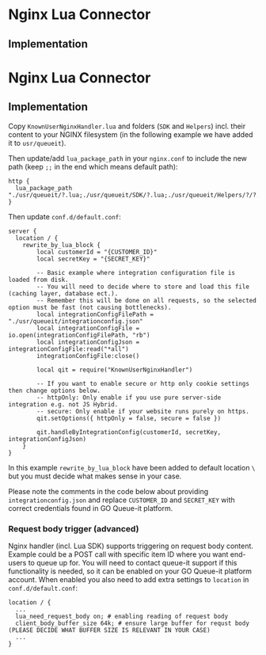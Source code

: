 # Nginx Lua Connector

## Implementation

# Nginx Lua Connector

## Implementation

Copy `KnownUserNginxHandler.lua` and folders (`SDK` and `Helpers`) incl. their content to your NGINX filesystem (in the following example we have added it to `usr/queueit`).

Then update/add `lua_package_path` in your `nginx.conf` to include the new path (keep `;;` in the end which means default path):

```
http {
  lua_package_path "./usr/queueit/?.lua;./usr/queueit/SDK/?.lua;./usr/queueit/Helpers/?/?.lua;;";
}
```

Then update `conf.d/default.conf`:
```
server {
  location / {
    rewrite_by_lua_block {
        local customerId = "{CUSTOMER_ID}"
        local secretKey = "{SECRET_KEY}"

        -- Basic example where integration configuration file is loaded from disk.
        -- You will need to decide where to store and load this file (caching layer, database ect.).
        -- Remember this will be done on all requests, so the selected option must be fast (not causing bottlenecks).
        local integrationConfigFilePath = "./usr/queueit/integrationconfig.json"
        local integrationConfigFile = io.open(integrationConfigFilePath, "rb")
        local integrationConfigJson = integrationConfigFile:read("*all")
        integrationConfigFile:close()

        local qit = require("KnownUserNginxHandler")

        -- If you want to enable secure or http only cookie settings then change options below.
        -- httpOnly: Only enable if you use pure server-side integration e.g. not JS Hybrid.
        -- secure: Only enable if your website runs purely on https.
        qit.setOptions({ httpOnly = false, secure = false })

        qit.handleByIntegrationConfig(customerId, secretKey, integrationConfigJson)
    }
}
```
In this example `rewrite_by_lua_block` have been added to default location `\` but you must decide what makes sense in your case.

Please note the comments in the code below about providing `integrationconfig.json` and replace `CUSTOMER_ID` and `SECRET_KEY` with correct credentials found in GO Queue-it platform.

### Request body trigger (advanced)
Nginx handler (incl. Lua SDK) supports triggering on request body content. Example could be a POST call with specific item ID where you want end-users to queue up for.
You will need to contact queue-it support if this functionality is needed, so it can be enabled on your GO Queue-it platform account.
When enabled you also need to add extra settings to `location` in `conf.d/default.conf`:

```
location / {
  ...
  lua_need_request_body on; # enabling reading of request body
  client_body_buffer_size 64k; # ensure large buffer for requst body (PLEASE DECIDE WHAT BUFFER SIZE IS RELEVANT IN YOUR CASE)
  ...
}
```

